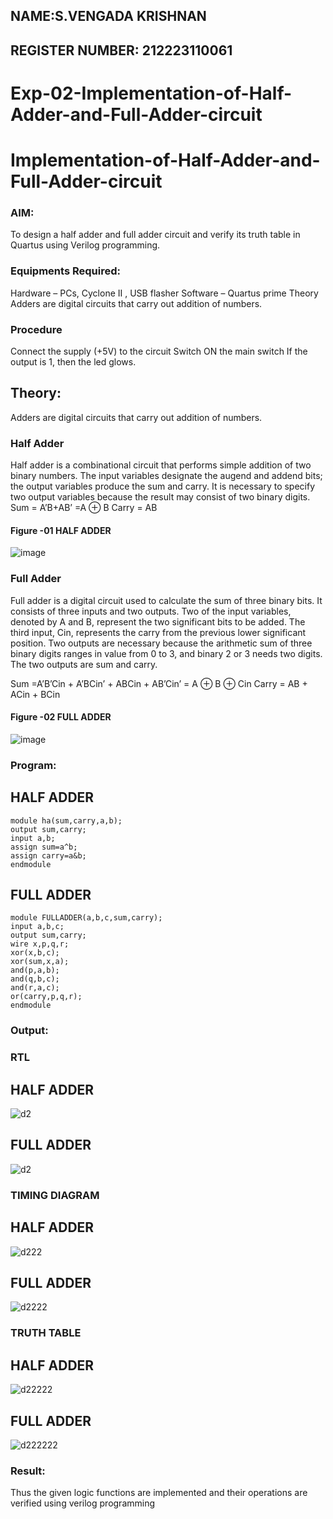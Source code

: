## NAME:S.VENGADA KRISHNAN
## REGISTER NUMBER: 212223110061




# Exp-02-Implementation-of-Half-Adder-and-Full-Adder-circuit

# Implementation-of-Half-Adder-and-Full-Adder-circuit
### AIM:
To design a half adder and full adder circuit and verify its truth table in Quartus using Verilog programming.

### Equipments Required:
Hardware – PCs, Cyclone II , USB flasher
Software – Quartus prime
Theory
Adders are digital circuits that carry out addition of numbers.

### Procedure

Connect the supply (+5V) to the circuit
Switch ON the main switch
If the output is 1, then the led glows.

## Theory:
Adders are digital circuits that carry out addition of numbers.

### Half Adder
Half adder is a combinational circuit that performs simple addition of two binary numbers. The input variables designate the augend and addend bits; the output variables produce the sum and carry. It is necessary to specify two output variables because the result may consist of two binary digits. 
Sum = A’B+AB’ =A ⊕ B Carry = AB
#### Figure -01 HALF ADDER 
![image](https://github.com/PRASHANTHRATHI/Exp-02-Implementation-of-Half-Adder-and-Full-Adder-circuit/assets/145743120/881166b3-0966-425d-b01c-e7e9d867e0dc)


### Full Adder
Full adder is a digital circuit used to calculate the sum of three binary bits. It consists of three inputs and two outputs. Two of the input variables, denoted by A and B, represent the two significant bits to be added. The third input, Cin, represents the carry from the previous lower significant position. Two outputs are necessary because the arithmetic sum of three binary digits ranges in value from 0 to 3, and binary 2 or 3 needs two digits. The two outputs are sum and carry.

Sum =A’B’Cin + A’BCin’ + ABCin + AB’Cin’ = A ⊕ B ⊕ Cin Carry = AB + ACin + BCin
#### Figure -02 FULL ADDER 
![image](https://github.com/PRASHANTHRATHI/Exp-02-Implementation-of-Half-Adder-and-Full-Adder-circuit/assets/145743120/b30284b0-586c-467b-934b-07530c4f772f)

### Program:
## HALF ADDER
```
module ha(sum,carry,a,b);
output sum,carry;
input a,b;
assign sum=a^b;
assign carry=a&b;
endmodule
```
## FULL ADDER
```
module FULLADDER(a,b,c,sum,carry);
input a,b,c;
output sum,carry;
wire x,p,q,r;
xor(x,b,c);
xor(sum,x,a);
and(p,a,b);
and(q,b,c);
and(r,a,c);
or(carry,p,q,r);
endmodule
```
### Output:
### RTL
##  HALF ADDER
![d2](https://github.com/SVENGADAKRISHNAN/Exp-02-Implementation-of-Half-Adder-and-Full-Adder-circuit/assets/147473084/b4bf7059-b7ca-492a-893e-3f53a709d35c)
## FULL ADDER
![d2](https://github.com/SVENGADAKRISHNAN/Exp-02-Implementation-of-Half-Adder-and-Full-Adder-circuit/assets/147473084/9a3260cb-1fa0-4ce0-aed0-5759ae2b8047)

### TIMING DIAGRAM
## HALF ADDER
![d222](https://github.com/SVENGADAKRISHNAN/Exp-02-Implementation-of-Half-Adder-and-Full-Adder-circuit/assets/147473084/0ecf1888-306c-48e0-9bb3-10a0872eec77)

## FULL ADDER
![d2222](https://github.com/SVENGADAKRISHNAN/Exp-02-Implementation-of-Half-Adder-and-Full-Adder-circuit/assets/147473084/a4272856-655f-4929-9641-8353b46c33c2)

### TRUTH TABLE 
## HALF ADDER
![d22222](https://github.com/SVENGADAKRISHNAN/Exp-02-Implementation-of-Half-Adder-and-Full-Adder-circuit/assets/147473084/3b5e866b-deea-4e46-80ab-50b42d0cbb57)

## FULL ADDER
![d222222](https://github.com/SVENGADAKRISHNAN/Exp-02-Implementation-of-Half-Adder-and-Full-Adder-circuit/assets/147473084/1a3adfa7-36f2-4f68-a4c4-821ba091f480)


### Result:
Thus the given logic functions are implemented and their operations are verified using verilog programming


